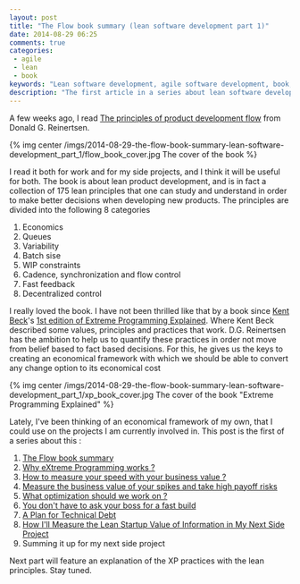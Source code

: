 ```yaml
---
layout: post
title: "The Flow book summary (lean software development part 1)"
date: 2014-08-29 06:25
comments: true
categories:
 - agile
 - lean
 - book
keywords: "Lean software development, agile software development, book, Flow book"
description: "The first article in a series about lean software development, it is a summary about the book 'The principles of product development flow', by [Donald G. Reinertsen](http://reinertsenassociates.com/)."
---
```

A few weeks ago, I read [The principles of product development flow](http://www.amazon.com/The-Principles-Product-Development-Flow/dp/1935401009) from Donald G. Reinertsen.

{% img center /imgs/2014-08-29-the-flow-book-summary-lean-software-development_part_1/flow_book_cover.jpg The cover of the book %}

I read it both for work and for my side projects, and I think it will be useful for both. The book is about lean product development, and is in fact a collection of 175 lean principles that one can study and understand in order to make better decisions when developing new products. The principles are divided into the following 8 categories

1. Economics
2. Queues
3. Variability
4. Batch sise
5. WIP constraints
6. Cadence, synchronization and flow control
7. Fast feedback
8. Decentralized control

I really loved the book. I have not been thrilled like that by a book since [Kent Beck](http://www.threeriversinstitute.org/)'s [1st edition of Extreme Programming Explained](http://www.amazon.com/Extreme-Programming-Explained-Embrace-Change/dp/0201616416). Where Kent Beck described some values, principles and practices that work. D.G. Reinertsen has the ambition to help us to quantify these practices in order not move from belief based to fact based decisions. For this, he gives us the keys to creating an economical framework with which we should be able to convert any change option to its economical cost

{% img center /imgs/2014-08-29-the-flow-book-summary-lean-software-development_part_1/xp_book_cover.jpg The cover of the book "Extreme Programming Explained" %}

Lately, I've been thinking of an economical framework of my own, that I could use on the projects I am currently involved in. This post is the first of a series about this :

1. [The Flow book summary](/the-flow-book-summary-lean-software-development_part_1)
2. [Why eXtreme Programming works ?](/why-extreme-programming-works-lean-software-development-part-2/)
3. [How to measure your speed with your business value ?](/how-to-measure-your-speed-with-your-business-value-lean-software-development-part-3/)
4. [Measure the business value of your spikes and take high payoff risks](/measure-the-business-value-of-your-spikes-and-take-high-payoff-risks-lean-software-development-part-4/)
5. [What optimization should we work on ?](/what-optimization-should-we-work-on-lean-software-development-part-5/)
6. [You don't have to ask your boss for a fast build](/you-dont-have-to-ask-your-boss-for-a-fast-build-lean-software-development-part-6/)
7. [A Plan for Technical Debt](/a-plan-for-technical-debt-lean-software-development-part-7/)
8. [How I'll Measure the Lean Startup Value of Information in My Next Side Project](/how-ill-measure-the-lean-startup-value-of-information-in-my-next-side-project-lean-software-development-part-8/)
9. Summing it up for my next side project

Next part will feature an explanation of the XP practices with the lean principles. Stay tuned.
